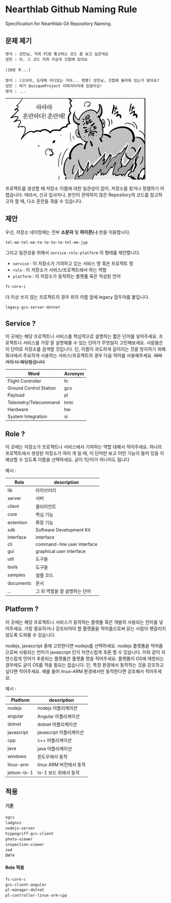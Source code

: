# Nearthlab Github Naming Rule

Specification for Nearthlab Git Repository Naming.

## 문제 제기


```
영석 : 성민님, 저희 FC랑 통신하는 코드 좀 보고 싶은데요
성민 : 아, 그 코드 저희 지상국 깃헙에 있어요

(10분 후...)

영석 : (으아아, 도대체 어디있는 거야... 멘붕) 성민님, 깃헙에 올라와 있는거 맞아요?
성민 : 여기 QuisqueProject 리파지터리에 있잖아요!
영석 : ...
```

![혼란해](./img/honranhae.jpg)

프로젝트를 생성할 때 저장소 이름에 대한 일관성이 없어, 저장소를 찾거나 정렬하기 어렵습니다. 따라서, 신규 입사자나, 본인이 관여하지 않은 Repository의 코드를 참고하고자 할 때, 다소 혼란을 겪을 수 있습니다.

## 제안

우선, 저장소 네이밍에는 전부 **소문자** 및 **하이픈(-)** 만을 이용합시다.
```bash
tel-me-tel-me-te-te-te-te-tel-me-jyp
```
그리고 일관성을 위해서 `service-role-platform` 의 형태를 제안합니다.

- `service` : 이 저장소가 기여하고 있는 서비스 명 혹은 프로젝트 명
- `role` : 이 저장소가 서비스/프로젝트에서 하는 역할
- `platform` : 이 저장소가 동작하는 플랫폼 혹은 작성된 언어
```bash
fc-core-c
```

더 이상 쓰지 않는 프로젝트의 경우 위의 이름 앞에 legacy 접두어를 붙입니다.
```bash
legacy-gcs-server-dotnet
```

## Service ?

이 곳에는 해당 프로젝트나 서비스를 핵심적으로 설명하는 짧은 단어를 넣어주세요. 프로젝트나 서비스를 가장 잘 설명해줄 수 있는 단어가 무엇일지 고민해보세요. 사람들은 이 단어로 저장소를 검색할 것입니다. 단, 이름이 과도하게 길어지는 것을 방지하기 위해 회사에서 주요하게 사용하는 서비스/프로젝트의 경우 다음 약어를 사용해주세요. ~~아마 거의 다 해당할겁니다~~

| Word |  Acronym |
| --- | --- |
| Flight Controller | fc |
| Ground Control Station | gcs |
| Payload | pl |
| Telemetry/Telecommand | tmtc |
| Hardware | hw |
| System Integration | si |

## Role ?

이 곳에는 저장소가 프로젝트나 서비스에서 기여하는 역할 대해서 적어주세요. 하나의 프로젝트에서 생성된 저장소가 여러 개 일 때, 이 단어만 보고 어떤 기능이 들어 있을 지 예상할 수 있도록 이름을 선택하세요. 굳이 1단어가 아니어도 됩니다

예시 :

| Role | description   |
| --- | --- |
| lib | 라이브러리 |
| server | 서버 |
| client | 클라이언트 |
| core | 핵심 기능 |
| extention | 확장 기능 |
| sdk | Software Development Kit |
| interface | interface |
| cli | command-line user interface |
| gui | graphical user interface |
| util | 도구들 |
| tools | 도구들 |
| samples | 샘플 코드 |
| documents | 문서 |
| ...|그 외 역할을 잘 설명하는 단어|

## Platform ?

이 곳에는 해당 프로젝트나 서비스가 동작하는 플랫폼 혹은 개발의 사용되는 언어를 넣어주세요. 가장 중요하거나 강조되어야 할 플랫폼을 적어줌으로써 읽는 사람이 헷갈리지 않도록 도와줄 수 있습니다.

nodejs, javascript 중에 고민한다면 nodejs를 선택하세요. nodejs 플랫폼을 적어줌으로써 사용되는 언어가 javascript 인지 자연스럽게 추론 할 수 있습니다. 이와 같이 자연스럽게 언어가 추론되는 플랫폼은 플랫폼 명을 적어주세요. 플랫폼이 OS에 제한되는 경우에도 굳이 OS를 적을 필요는 없습니다. 단, 특정 환경에서 동작하는 것을 강조하고 싶다면 적어주세요. 예를 들어 linux-ARM 환경에서만 동작한다면 강조해서 적어주세요. 

예시 :

| Platform | description   |
| --- | --- |
| nodejs | nodejs 어플리케이션 |
| angular | Angular 어플리케이션 |
| dotnet | dotnet 어플리케이션 |
| javascript | javascript 어플리케이션 |
| cpp | c++ 어플리케이션 |
| java | java 어플리케이션 |
| windows | 윈도우에서 동작 |
| linux-arm | linux ARM 버전에서 동작 |
| jetson-tx-1 | tx-1 보드 위에서 동작 |

## 적용

#### 기존

```bash
ngcs
ladgnss
nodejs-server
hippogriff-gcs-client
photo-viewer
inspection-viewer
zed
DW74
```

#### Role 적용

```bash
fc-core-c
gcs-client-angular
pl-manager-dotnet
pl-controller-linux-arm-cpp
```
